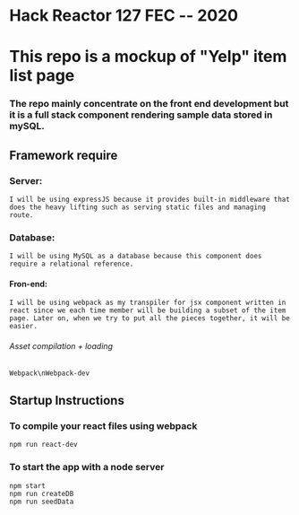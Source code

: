 # Hack Reactor 127 FEC -- 2020

# This repo is a mockup of "Yelp" item list page
### The repo mainly concentrate on the front end development but it is a full stack component rendering sample data stored in mySQL.

## Framework require
### Server:
```I will be using expressJS because it provides built-in middleware that does the heavy lifting such as serving static files and managing route.```

### Database:
```I will be using MySQL as a database because this component does require a relational reference.```

#### Fron-end:
```I will be using webpack as my transpiler for jsx component written in react since we each time member will be building a subset of the item page. Later on, when we try to put all the pieces together, it will be easier.```

###### Asset compilation + loading
```Webpack\nWebpack-dev```


## Startup Instructions

### To compile your react files using webpack

```#!/bin/bash
npm run react-dev
```

### To start the app with a node server

```#!/bin/bash
npm start
npm run createDB
npm run seedData
```
